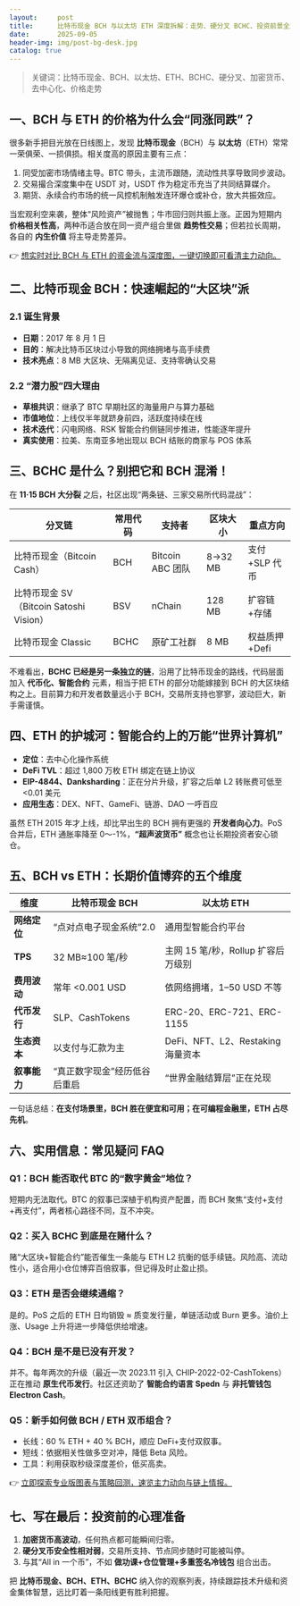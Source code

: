 ```yaml
---
layout:     post
title:      比特币现金 BCH 与以太坊 ETH 深度拆解：走势、硬分叉 BCHC、投资前景全对比
date:       2025-09-05
header-img: img/post-bg-desk.jpg
catalog: true
---
```


> 关键词：比特币现金、BCH、以太坊、ETH、BCHC、硬分叉、加密货币、去中心化、价格走势

## 一、BCH 与 ETH 的价格为什么会“同涨同跌”？

很多新手把目光放在日线图上，发现 **比特币现金**（BCH）与 **以太坊**（ETH）常常一荣俱荣、一损俱损。相关度高的原因主要有三点：

1. 同受加密市场情绪主导。BTC 带头，主流币跟随，流动性共享导致同步波动。  
2. 交易撮合深度集中在 USDT 对，USDT 作为稳定币充当了共同结算媒介。  
3. 期货、永续合约市场的统一风控机制触发连环爆仓或补仓，放大共振效应。

当宏观利空来袭，整体“风险资产”被抛售；牛市回归则共振上涨。正因为短期内 **价格相关性高**，两种币适合放在同一资产组合里做 **趋势性交易**；但若拉长周期，各自的 **内生价值** 将主导走势差异。

👉 [想实时对比 BCH 与 ETH 的资金流与深度图，一键切换即可看清主力动向。](https://okxdog.com/)

## 二、比特币现金 BCH：快速崛起的“大区块”派

### 2.1 诞生背景
- **日期**：2017 年 8 月 1 日  
- **目的**：解决比特币区块过小导致的网络拥堵与高手续费  
- **技术亮点**：8 MB 大区块、无隔离见证、支持零确认交易

### 2.2 “潜力股”四大理由
- **草根共识**：继承了 BTC 早期社区的海量用户与算力基础  
- **市值地位**：上线仅半年就跻身前四，活跃度持续在线  
- **技术迭代**：闪电网络、RSK 智能合约侧链同步推进，性能逐年提升  
- **真实使用**：拉美、东南亚多地出现以 BCH 结账的商家与 POS 体系

## 三、BCHC 是什么？别把它和 BCH 混淆！

在 **11·15 BCH 大分裂** 之后，社区出现“两条链、三家交易所代码混战”：

| 分叉链 | 常用代码 | 支持者 | 区块大小 | 重点方向 |
|--------|----------|--------|----------|----------|
| 比特币现金（Bitcoin Cash） | BCH | Bitcoin ABC 团队 | 8→32 MB | 支付+SLP 代币 |
| 比特币现金 SV（Bitcoin Satoshi Vision） | BSV | nChain | 128 MB | 扩容链+存储 |
| 比特币现金 Classic | BCHC | 原矿工社群 | 8 MB | 权益质押+Defi |

不难看出，**BCHC 已经是另一条独立的链**，沿用了比特币现金的路线，代码层面加入 **代币化、智能合约** 元素，相当于把 ETH 的部分功能嫁接到 BCH 的大区块结构之上。目前算力和开发者数量远小于 BCH，交易所支持也寥寥，波动巨大，新手需谨慎。

## 四、ETH 的护城河：智能合约上的万能“世界计算机”

- **定位**：去中心化操作系统  
- **DeFi TVL**：超过 1,800 万枚 ETH 绑定在链上协议  
- **EIP-4844、Danksharding**：正在分片升级，扩容之后单 L2 转账费可低至 <0.01 美元  
- **应用生态**：DEX、NFT、GameFi、链游、DAO 一呼百应

虽然 ETH 2015 年才上线，却比早出生的 BCH 拥有更强的 **开发者向心力**。PoS 合并后，ETH 通胀率降至 0～-1%，**“超声波货币”** 概念也让长期投资者安心锁仓。

## 五、BCH vs ETH：长期价值博弈的五个维度

| 维度 | 比特币现金 BCH | 以太坊 ETH |
| --- | --- | --- |
| **网络定位** | “点对点电子现金系统”2.0 | 通用型智能合约平台 |
| **TPS** | 32 MB≈100 笔/秒 | 主网 15 笔/秒，Rollup 扩容后万级别 |
| **费用波动** | 常年 <0.001 USD | 依网络拥堵，1–50 USD 不等 |
| **代币发行** | SLP、CashTokens | ERC-20、ERC-721、ERC-1155 |
| **生态资本** | 以支付与汇款为主 | DeFi、NFT、L2、Restaking 海量资本 |
| **叙事能力** | “真正数字现金”经历低谷后重启 | “世界金融结算层”正在兑现 |

一句话总结：**在支付场景里，BCH 胜在便宜和可用；在可编程金融里，ETH 占尽先机**。

## 六、实用信息：常见疑问 FAQ

### Q1：BCH 能否取代 BTC 的“数字黄金”地位？
短期内无法取代。BTC 的叙事已深植于机构资产配置，而 BCH 聚焦“支付+支付+再支付”，两者核心路径不同，互不冲突。

### Q2：买入 BCHC 到底是在赌什么？
赌“大区块+智能合约”能否催生一条能与 ETH L2 抗衡的低手续链。风险高、流动性小，适合用小仓位博弈百倍叙事，但记得及时止盈止损。

### Q3：ETH 是否会继续通缩？
是的。PoS 之后的 ETH 日均销毁 ≈ 质变发行量，单链活动或 Burn 更多。油价上涨、Usage 上升将进一步降低供给增速。

### Q4：BCH 是不是已没有开发？
并不。每年两次的升级（最近一次 2023.11 引入 CHIP-2022-02-CashTokens）正在推动 **原生代币发行**。社区还资助了 **智能合约语言 Spedn** 与 **非托管钱包 Electron Cash**。

### Q5：新手如何做 BCH / ETH 双币组合？
- 长线：60 % ETH + 40 % BCH，顺应 DeFi+支付双叙事。  
- 短线：依据相关性做多空对冲，降低 Beta 风险。  
- 工具：利用获取秒级深度差价，低买高卖。

👉 [立即探索专业版图表与策略回测，速览主力动向与链上情报。](https://okxdog.com/)

## 七、写在最后：投资前的心理准备

1. **加密货币高波动**，任何热点都可能瞬间归零。  
2. **硬分叉币安全性相对弱**，交易所支持、节点同步随时可能被叫停。  
3. 与其“All in 一个币”，不如 **做功课+仓位管理+多重签名冷钱包** 组合出击。

把 **比特币现金、BCH、ETH、BCHC** 纳入你的观察列表，持续跟踪技术升级和资金集体智慧，远比盯着一条阳线更有胜利把握。